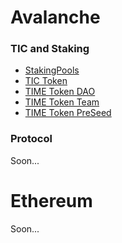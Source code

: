 # Avalanche 

### TIC and Staking
- [StakingPools](https://snowtrace.io/address/0x2b421FAd7ccd19879bCE50A2A00a1cD1460b371A)
- [TIC Token](https://snowtrace.io/address/0x75739a693459f33B1FBcC02099eea3eBCF150cBe)
- [TIME Token DAO](https://snowtrace.io/address/0xBA41c2A2744e3749ab3E76FdFe6FCa5875D97660)
- [TIME Token Team](https://snowtrace.io/address/0x31fa86c83aE739220CE4fa93391BB321cC77670E)
- [TIME Token PreSeed](https://snowtrace.io/address/0x65C8CB3AFF7021c9A1579787e29B1c3D24c5cA59)

### Protocol
Soon...


# Ethereum
Soon...